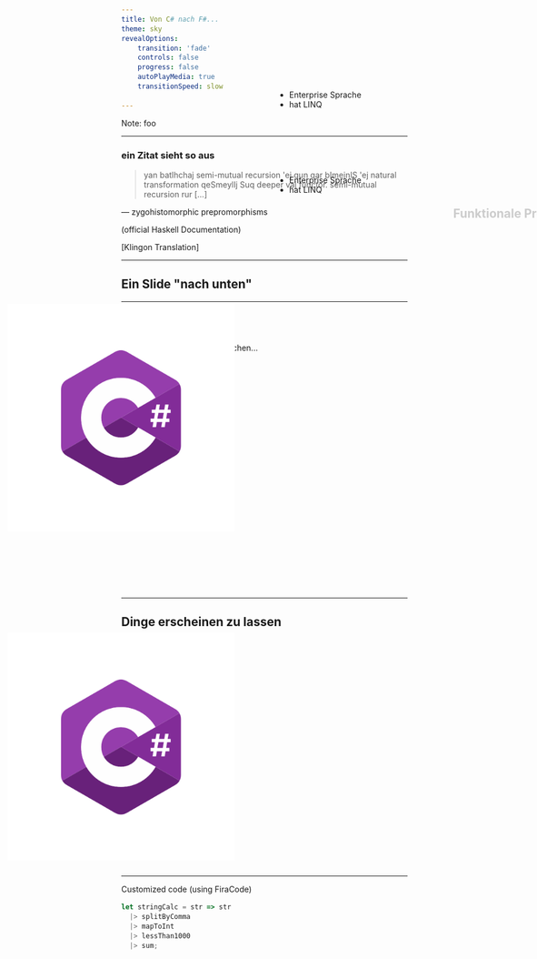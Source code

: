 ```yaml
---
title: Von C# nach F#...
theme: sky
revealOptions:
    transition: 'fade'
    controls: false
    progress: false
    autoPlayMedia: true
    transitionSpeed: slow

---
```

<!-- .slide: data-background="images/road-3478977_1920.jpg" -->

<h2 style="position: absolute; top: 390px; right: -150px; color: #ccc; text-transform: none;">Funktionale Programmierung</h2>

<p style="position: absolute; top: 470px; right: -145px; color: #ccc; text-transform: none; text-align: right" class="my-shadow">@mobilgroma</p>
<p style="position: absolute; top: 520px; right: -145px; color: #ccc; text-transform: none; text-align: right" class="my-shadow">@drechsler<br/>Redheads Ltd.</p>

Note:
foo

---
### ein Zitat sieht so aus

> yan batlhchaj semi-mutual recursion 'ej qun qar bImejnIS 'ej natural transformation qeSmeylIj Suq deeper vaj functor. semi-mutual recursion rur [...]

&mdash; zygohistomorphic prepromorphisms

(official Haskell Documentation)

[Klingon Translation]  <!-- .element: class="fragment" -->

---

## Ein Slide "nach unten"

----

## Dinge platzieren
 
Muss man mit plain HTML machen...

<img src="images/Csharp_Logo.png" class="borderless" style="position: relative; top: -100px; left: -200px; height: 400px">

<ul class="" style="position: absolute; top: 200px; left: 500px; height: 1000px">
  <li>Enterprise Sprache</li>
  <li>hat LINQ</li>
</ul>

----

## Dinge erscheinen zu lassen

<img src="images/Csharp_Logo.png" class="borderless fragment" style="position: relative; top: -10px; left: -200px; height: 400px">

<ul class="fragment" style="position: absolute; top: 350px; left: 500px; height: 1000px">
  <li>Enterprise Sprache</li>
  <li>hat LINQ</li>
</ul>

---

Customized code (using FiraCode)

```javascript
let stringCalc = str => str
  |> splitByComma
  |> mapToInt
  |> lessThan1000
  |> sum;
```
